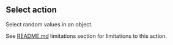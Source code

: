 ## Select action

Select random values in an object.

See [README.md](README.md) limitations section for limitations to this action.
 